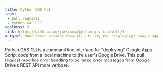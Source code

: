 ```yaml
---
title: Python GAS CLI
tags: 
 - pull requests
 - Python GAS CLI
coolness: 3
link: https://github.com/joestump/python-gas-cli/pull/3
nutgraf: Make error message from CLI utility for "deploying" Google Apps Script code more verbose
---
```


Python GAS CLI is a command line interface for "deploying" Google Apps Script code from a local machine to the user's Google Drive. This pull request modifies error handling to be make error messages from Google Drive's REST API more verbose.
